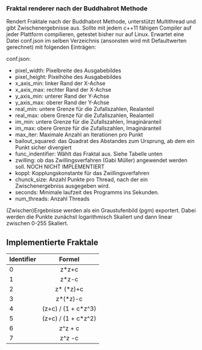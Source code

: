### Fraktal renderer nach der Buddhabrot Methode
Rendert Fraktale nach der Buddhabrot Methode, unterstützt Multithread und gibt Zwischenergebnisse aus. Sollte mit jedem c++11 fähigen Compiler auf jeder Plattform compilieren, getestet bisher nur auf Linux. 
Erwartet eine Datei conf.json im selben Verzeichnis (ansonsten wird mit Defaultwerten gerechnet) mit folgenden Einträgen:

conf.json:
- pixel_width: Pixelbreite des Ausgabebildes
- pixel_height: Pixelhöhe des Ausgabebildes
- x_axis_min: linker Rand der X-Achse
- x_axis_max: rechter Rand der X-Achse
- y_axis_min: unterer Rand der Y-Achse
- y_axis_max: oberer Rand der Y-Achse
- real_min: untere Grenze für die Zufallszahlen, Realanteil
- real_max: obere Grenze für die Zufallszahlen, Realanteil
- im_min: untere Grenze für die Zufallszahlen, Imaginäranteil
- im_max: obere Grenze für die Zufallszahlen, Imaginäranteil
- max_iter: Maximale Anzahl an Iterationen pro Punkt
- bailout_squared: das Quadrat des Abstandes zum Ursprung, ab dem ein Punkt sicher divergiert
- func_indentifier: Wählt das Fraktal aus. Siehe Tabelle unten
- zwilling: ob das Zwillingsverfahren (Gabi Müller) angewendet werden soll. NOCH NICHT IMPLEMENTIERT
- koppl: Kopplungskonstante für das Zwillingsverfahren
- chunck_size: Anzahl Punkte pro Thread, nach der ein Zwischenergebniss ausgegeben wird.
- seconds: Minimale laufzeit des Programms ins Sekunden.
- num_threads: Anzahl Threads


(Zwischen)Ergebnisse werden als ein Graustufenbild (pgm) exportert. Dabei werden die Punkte zunächst logarithmisch Skaliert und dann linear zwischen 0-255 Skaliert.

## Implementierte Fraktale

| Identifier        | Formel 
| ------------- |:-------------:
| 0     | z*z+c 
| 1     | z*z-c  
| 2     | z* (*z)+c 
| 3     | z*(*z)-c 
| 4     | (z+c) / (1 + c*z^3) 
| 5     | (z+c) / (1 + c*z^2)  
| 6     | z^z + c 
| 7     | z^z -c     